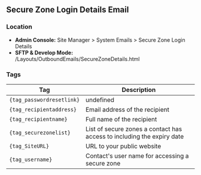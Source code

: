 ## Secure Zone Login Details Email

### Location
* **Admin Console:** Site Manager > System Emails > Secure Zone Login Details
* **SFTP & Develop Mode:** /Layouts/OutboundEmails/SecureZoneDetails.html

### Tags

Tag | Description
-------------- | -------------
`{tag_passwordresetlink}` |  undefined
`{tag_recipientaddress}` |	Email address of the recipient
`{tag_recipientname}` |	Full name of the recipient
`{tag_securezonelist}` |	List of secure zones a contact has access to including the expiry date
`{tag_SiteURL}` |	URL to your public website
`{tag_username}` |	Contact's user name for accessing a secure zone
